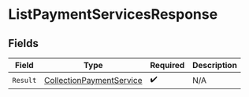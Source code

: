 # ListPaymentServicesResponse


## Fields

| Field                                                                           | Type                                                                            | Required                                                                        | Description                                                                     |
| ------------------------------------------------------------------------------- | ------------------------------------------------------------------------------- | ------------------------------------------------------------------------------- | ------------------------------------------------------------------------------- |
| `Result`                                                                        | [CollectionPaymentService](../../Models/Components/CollectionPaymentService.md) | :heavy_check_mark:                                                              | N/A                                                                             |
